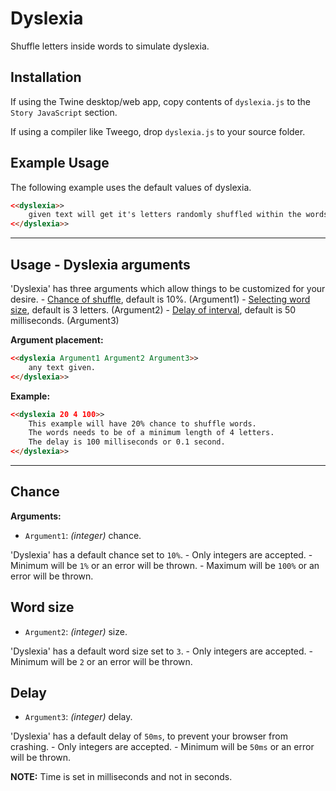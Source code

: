 # Dyslexia

Shuffle letters inside words to simulate dyslexia.

## Installation

If using the Twine desktop/web app, copy contents of `dyslexia.js` to the `Story JavaScript` section.

If using a compiler like Tweego, drop `dyslexia.js` to your source folder.

## Example Usage

The following example uses the default values of dyslexia.

```html
<<dyslexia>>
    given text will get it's letters randomly shuffled within the words. Numbers within the text, such as 4 or 20 will be ignored.
<</dyslexia>>
```

---

## Usage - Dyslexia arguments

'Dyslexia' has three arguments which allow things to be customized for your desire.
    - [Chance of shuffle](#Chance), default is 10%. (Argument1)
    - [Selecting word size](#Word-size), default is 3 letters. (Argument2)
    - [Delay of interval](#Delay), default is 50 milliseconds. (Argument3)

**Argument placement:**

```html
<<dyslexia Argument1 Argument2 Argument3>>
    any text given.
<</dyslexia>>
```

**Example:**

```html
<<dyslexia 20 4 100>>
    This example will have 20% chance to shuffle words.
    The words needs to be of a minimum length of 4 letters.
    The delay is 100 milliseconds or 0.1 second.
<</dyslexia>>
```

---

## Chance

**Arguments:**

- `Argument1`: *(integer)* chance.

'Dyslexia' has a default chance set to `10%`.
    - Only integers are accepted.
    - Minimum will be `1%` or an error will be thrown.
    - Maximum will be `100%` or an error will be thrown.

## Word size

- `Argument2`: *(integer)* size.

'Dyslexia' has a default word size set to `3`.
    - Only integers are accepted.
    - Minimum will be `2` or an error will be thrown.

## Delay

- `Argument3`: *(integer)* delay.

'Dyslexia' has a default delay of `50ms`, to prevent your browser from crashing.
    - Only integers are accepted.
    - Minimum will be `50ms` or an error will be thrown.

**NOTE:** Time is set in milliseconds and not in seconds.